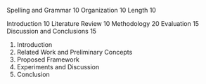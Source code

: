 Spelling and Grammar        10
Organization                10
Length                      10

Introduction                10
Literature Review           10
Methodology                 20
Evaluation                  15
Discussion and Conclusions  15


1. Introduction
2. Related Work and Preliminary Concepts
3. Proposed Framework 
4. Experiments and Discussion
5. Conclusion
